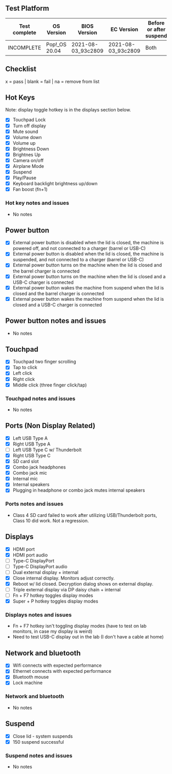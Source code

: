 
## Test Platform

| Test complete | OS Version     | BIOS Version        | EC Version           | Before or after suspend |
| ------------- | -------------- | ------------------- | -------------------- | ----------------------- |
| INCOMPLETE    | Pop!\_OS 20.04 | 2021-08-03\_93c2809 | 2021-08-03\_93c2809  | Both                    |

## Checklist
x = pass | blank = fail | na = remove from list

## Hot Keys

Note: display toggle hotkey is in the displays section below.

- [x] Touchpad Lock
- [x] Turn off display
- [x] Mute sound
- [x] Volume down
- [x] Volume up
- [x] Brightness Down
- [x] Brightnes Up
- [x] Camera on/off
- [x] Airplane Mode
- [x] Suspend
- [x] Play/Pause
- [x] Keyboard backlight brightness up/down
- [x] Fan boost (fn+1)

### Hot key notes and issues

- No notes

## Power button

- [x] External power button is disabled when the lid is closed, the machine is powered off, and not connected to a charger (barrel or USB-C)
- [x] External power button is disabled when the lid is closed, the machine is suspended, and not connected to a charger (barrel or USB-C)
- [x] External power button turns on the machine when the lid is closed and the barrel charger is connected
- [x] External power button turns on the machine when the lid is closed and a USB-C charger is connected
- [x] External power button wakes the machine from suspend when the lid is closed and the barrel charger is connected
- [x] External power button wakes the machine from suspend when the lid is closed and a USB-C charger is connected

## Power button notes and issues

- No notes

## Touchpad

- [x] Touchpad two finger scrolling 
- [x] Tap to click
- [x] Left click
- [x] Right click
- [x] Middle click (three finger click/tap)

### Touchpad notes and issues

- No notes

## Ports (Non Display Related)

- [x] Left USB Type A
- [x] Right USB Type A
- [ ] Left USB Type C w/ Thunderbolt
- [x] Right USB Type C
- [x] SD card slot
- [x] Combo jack headphones
- [x] Combo jack mic
- [x] Internal mic
- [x] Internal speakers
- [x] Plugging in headphone or combo jack mutes internal speakers

### Ports notes and issues

- Class 4 SD card failed to work after utilizing USB/Thunderbolt ports, Class 10 did work. Not a regression.

## Displays

- [x] HDMI port
- [x] HDMI port audio
- [ ] Type-C DisplayPort
- [ ] Type-C DisplayPort audio
- [ ] Dual external display + internal
- [x] Close internal display. Monitors adjust correctly.
- [x] Reboot w/ lid closed. Decryption dialog shows on external display.
- [ ] Triple external display via DP daisy chain + internal
- [ ] Fn + F7 hotkey toggles display modes
- [x] Super + P hotkey toggles display modes

### Displays notes and issues

- Fn + F7 hotkey isn't toggling display modes (have to test on lab monitors, in case my display is weird)
- Need to test USB-C display out in the lab (I don't have a cable at home)

## Network and bluetooth

- [x] Wifi connects with expected performance
- [x] Ethernet connects with expected performance
- [x] Bluetooth mouse
- [x] Lock machine

### Network and bluetooth

- No notes

## Suspend

- [x] Close lid - system suspends
- [x] 150 suspend successful

### Suspend notes and issues

- No notes
